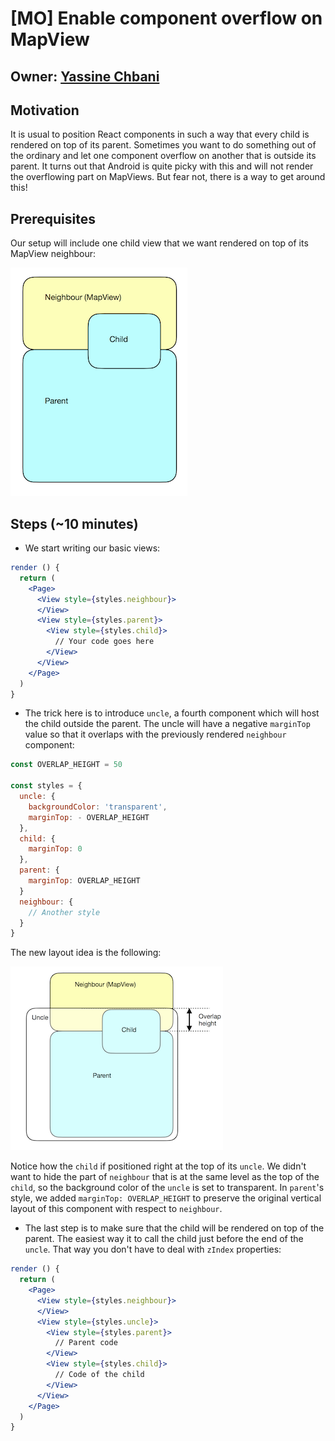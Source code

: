 # [MO] Enable component overflow on MapView

## Owner: [Yassine Chbani](https://github.com/yassinecc)

## Motivation

It is usual to position React components in such a way that every child is rendered on top of its parent. Sometimes you want to do something out of the ordinary and let one component overflow on another that is outside its parent. It turns out that Android is quite picky with this and will not render the overflowing part on MapViews. But fear not, there is a way to get around this!

## Prerequisites

Our setup will include one child view that we want rendered on top of its MapView neighbour:

![Without uncle](../../assets/withoutUncle.png)


## Steps (~10 minutes)

- We start writing our basic views:

```jsx
render () {
  return (
    <Page>
      <View style={styles.neighbour}>
      </View>
      <View style={styles.parent}>
        <View style={styles.child}>
          // Your code goes here
        </View>
      </View>
    </Page>
  )
}
```

- The trick here is to introduce `uncle`, a fourth component which will host the child outside the parent. The uncle will have a negative `marginTop` value so that it overlaps with the previously rendered `neighbour` component:

```jsx
const OVERLAP_HEIGHT = 50

const styles = {
  uncle: {
    backgroundColor: 'transparent',
    marginTop: - OVERLAP_HEIGHT
  },
  child: {
    marginTop: 0
  },
  parent: {
    marginTop: OVERLAP_HEIGHT
  }
  neighbour: {
    // Another style
  }
}
```

The new layout idea is the following:

![With uncle](../../assets/withUncle.png)

Notice how the `child` if positioned right at the top of its `uncle`. We didn't want to hide the part of `neighbour` that is at the same level as the top of the `child`, so the background color of the `uncle` is set to transparent. In `parent`'s style, we added `marginTop: OVERLAP_HEIGHT` to preserve the original vertical layout of this component with respect to `neighbour`.

- The last step is to make sure that the child will be rendered on top of the parent. The easiest way it to call the child just before the end of the `uncle`. That way you don't have to deal with `zIndex` properties:

```jsx
render () {
  return (
    <Page>
      <View style={styles.neighbour}>
      </View>
      <View style={styles.uncle}>
        <View style={styles.parent}>
          // Parent code
        </View>
        <View style={styles.child}>
          // Code of the child
        </View>
      </View>
    </Page>
  )
}
```

